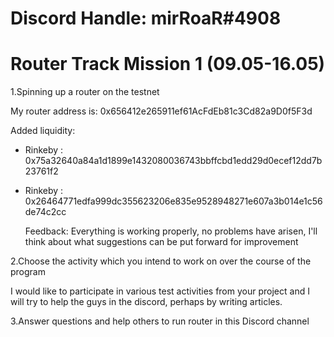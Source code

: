 # Discord Handle: mirRoaR#4908

# Router Track Mission 1 (09.05-16.05)

1.Spinning up a router on the testnet

My router address is: 0x656412e265911ef61AcFdEb81c3Cd82a9D0f5F3d


Added liquidity: 
- Rinkeby : 0x75a32640a84a1d1899e1432080036743bbffcbd1edd29d0ecef12dd7b23761f2
- Rinkeby : 0x26464771edfa999dc355623206e835e9528948271e607a3b014e1c56de74c2cc




   Feedback: Everything is working properly, no problems have arisen, I'll think about what suggestions can be put forward for improvement

2.Choose the activity which you intend to work on over the course of the program
  
   I would like to participate in various test activities from your project and I will try to help the guys in the discord, perhaps by writing articles.

3.Answer questions and help others to run router in this Discord channel



